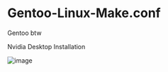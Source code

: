 # Gentoo-Linux-Make.conf
Gentoo btw

Nvidia Desktop Installation

![image](https://user-images.githubusercontent.com/104868606/173231045-956a12df-8613-4503-8093-bcfbbbcd37fd.png)

